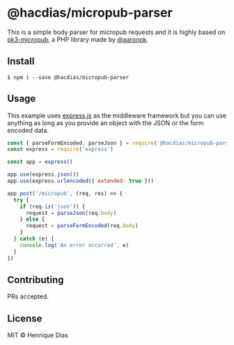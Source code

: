 # @hacdias/micropub-parser

This is a simple body parser for micropub requests and it is highly based on
[pk3-micropub](https://github.com/aaronpk/p3k-micropub), a PHP library made
by [@aaronpk](https://github.com/aaronpk).


## Install

```console
$ npm i --save @hacdias/micropub-parser
```

## Usage

This example uses [express.js](https://expressjs.com/) as the middleware framework
but you can use anything as long as you provide an object with the JSON or the form
encoded data.

```javascript
const { parseFormEncoded, parseJson } = require('@hacdias/micropub-parser')
const express = require('express')

const app = express()

app.use(express.json())
app.use(express.urlencoded({ extended: true }))

app.post('/micropub', (req, res) => {
  try {
    if (req.is('json')) {
      request = parseJson(req.body)
    } else {
      request = parseFormEncoded(req.body)
    }
  } catch (e) {
    console.log('An error occurred', e)
  }
})
```

## Contributing

PRs accepted.

## License

MIT © Henrique Dias
